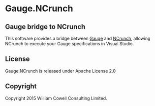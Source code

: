 # Gauge.NCrunch

## Gauge bridge to NCrunch

This software provides a bridge between [Gauge](http://getgauge.io/) and [NCrunch](https://ncrunch.net/), allowing NCrunch to execute your Gauge specifications in Visual Studio.

## License

Gauge.NCrunch is released under Apache License 2.0

## Copyright

Copyright 2015 William Cowell Consulting Limited.
